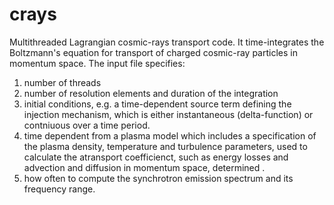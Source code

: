 # crays
Multithreaded Lagrangian cosmic-rays transport code.
It time-integrates the Boltzmann's equation for transport of charged cosmic-ray particles in 
momentum space.
The input file specifies:
1. number of threads
2. number of resolution elements and duration of the integration
3. initial conditions, e.g. a time-dependent source term defining the injection mechanism, 
   which is either instantaneous (delta-function) or contniuous over a time period. 
4. time dependent from a plasma model which includes a specification of the plasma 
  density, temperature and turbulence parameters, used to calculate the atransport coefficienct, 
  such as energy losses and advection and diffusion in momentum space, determined . 
5. how often to compute the synchrotron emission spectrum and its frequency range.

